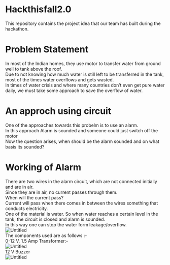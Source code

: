 # Hackthisfall2.0
This repository contains the project idea that our team has built during the hackathon.
# Problem Statement
In most of the Indian homes, they use motor to transfer water
from ground well to tank above the roof.
<br>
Due to not knowing how much water is still left to be
transferred in the tank, most of the times water overflows and
gets wasted.
<br>
In times of water crisis and where many countries don’t even
get pure water daily, we must take some approach to save the
overflow of water.
<br>
# An approch using circuit
One of the approaches towards this probelm is to
use an alarm.
<br>
In this approach Alarm is sounded and someone
could just switch off the motor
<br>
Now the question arises, when should be the
alarm sounded and on what basis its sounded?
<br>
# Working of Alarm
There are two wires in the alarm circuit, which are not connected initially and are
in air.
<br>
Since they are in air, no current passes through them.
<br>
When will the current pass?
<br>
Current will pass when there comes in between the wires something that conducts
electricity.
<br>
One of the material is water. So when water reaches a certain level in the tank, the
circuit is closed and alarm is sounded.
<br>
In this way one can stop the water form leakage/overflow.
<br>
![Untitled](https://user-images.githubusercontent.com/55314442/138474088-5d101025-00ac-42d2-9ed0-ca7abb36bf90.png)
<br>
The components used are as follows :- 
<br>
0-12 V, 1.5 Amp Transformer:-
<br>
![Untitled](https://a.storyblok.com/f/131721/448x265/6b50e82356/img_20211023_130410.jpg)
<br>
12 V Buzzer
<br>
![Untitled](https://a.storyblok.com/f/131721/336x370/8cbc43ed75/img_20211023_130311.jpg)
